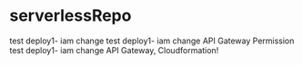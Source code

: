 # serverlessRepo
test deploy1- iam change
test deploy1- iam change API Gateway Permission
test deploy1- iam change API Gateway, Cloudformation!

